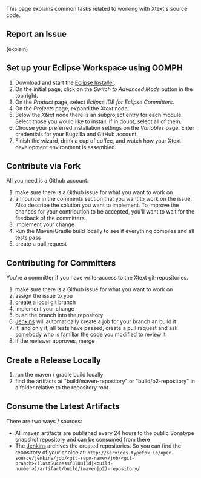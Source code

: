This page explains common tasks related to working with Xtext's source code.

## Report an Issue
(explain)

## Set up your Eclipse Workspace using OOMPH
1. Download and start the [Eclipse Installer](https://wiki.eclipse.org/Eclipse_Oomph_Installer).
2. On the initial page, click on the *Switch to Advanced Mode* button in the top right.
3. On the *Product* page, select *Eclipse IDE for Eclipse Committers*.
4. On the *Projects* page, expand the *Xtext* node.
5. Below the *Xtext* node there is an subproject entry for each module. Select those you would like to install. If in doubt, select all of them.
6. Choose your preferred installation settings on the *Variables* page. Enter credentials for your Bugzilla and GitHub account.
7. Finish the wizard, drink a cup of coffee, and watch how your Xtext development environment is assembled.

## Contribute via Fork
All you need is a Github account.
 1. make sure there is a Github issue for what you want to work on
 2. announce in the comments section that you want to work on the issue. Also describe the solution you want to implement. To improve the chances for your contribution to be accepted, you'll want to wait for the feedback of the committers. 
 3. Implement your change
 4. Run the Maven/Gradle build locally to see if everything compiles and all tests pass
 5. create a pull request

## Contributing for Committers
You're a committer if you have write-access to the Xtext git-repositories.
 1. make sure there is a Github issue for what you want to work on
 2. assign the issue to you
 3. create a local git branch
 4. implement your change
 5. push the branch into the repository
 6. [Jenkins](http://services.typefox.io/open-source/jenkins/) will automatically create a job for your branch an build it
 7. if, and only if, all tests have passed, create a pull request and ask somebody who is familiar the code you modified to review it
 8. if the reviewer approves, merge

## Create a Release Locally
 1. run the maven / gradle build locally
 2. find the artifacts at "build/maven-repository" or "build/p2-repository" in a folder relative to the repository root

## Consume the Latest Artifacts
There are two ways / sources: 
 * All maven artifacts are published every 24 hours to the public Sonatype snapshot repository and can be consumed from there
 * The [Jenkins](http://services.typefox.io/open-source/jenkins/) archives the created repositories. So you can find the repository of your choice at: `http://services.typefox.io/open-source/jenkins/job/<git-repo-name>/job/<git-branch>/(lastSuccessfulBuild|<build-number>)/artifact/build/(maven|p2)-repository/`
